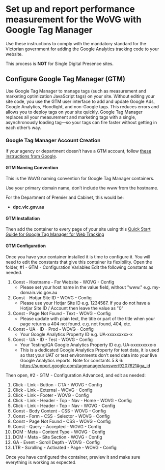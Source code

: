 # Set up and report performance measurement for the WoVG with Google Tag Manager
Use these instructions to comply with the mandatory standard for the Victorian government for adding the Google Analytics tracking code to your website.

This process is **NOT** for Single Digital Presence sites.

## Configure Google Tag Manager (GTM)
Use Google Tag Manager to manage tags (such as measurement and marketing optimization JavaScript tags) on your site. Without editing your site code, you use the GTM user interface to add and update Google Ads, Google Analytics, Floodlight, and non-Google tags. This reduces errors and allows you to deploy tags on your site quickly.
Google Tag Manager replaces all your measurement and marketing tags with a single, asynchronously loading tag—so your tags can fire faster without getting in each other’s way.

### Google Tag Manager Account Creation
If your agency or department doesn’t have a GTM account, follow [these instructions from Google](https://support.google.com/tagmanager/answer/6103696?hl=en).

#### GTM Naming Convention
This is the WoVG naming convention for Google Tag Manager containers.

Use your primary domain name, don’t include the www from the hostname.

For the Department of Premier and Cabinet, this would be:
* **dpc.vic.gov.au**

#### GTM Installation
Then add the container to every page of your site using this [Quick Start Guide for Google Tag Manager for Web Tracking](https://developers.google.com/tag-manager/quickstart)

#### GTM Configuration
Once you have your container installed it is time to configure it.
You will need to edit the constants that give this container its flexibility. 
Open the folder, #1 - GTM  - Configuration Variables
Edit the following constants as needed.
1. Const - Hostname - For Website - WOVG - Config
    * Please set your host name in the value field, without "www." e.g. my-domain.vic.gov.au
2. Const - Hotjar Site ID - WOVG - Config
    * Please use your Hotjar Site ID e.g. 1234567. If you do not have a Hotjar Site ID / Account then leave the value as "0"
4. Const - Page Not Found - Text - WOVG - Config
    * Please update with plain text, the title or part of the title when your page returns a 404 not found. e.g. not found, 404, etc.
5. Const - UA - ID - Prod - WOVG - Config
    * Your Google Analytics Property ID e.g. UA-xxxxxxxxx-x 
6. Const - UA - ID - Test - WOVG - Config
    * Your Testing/QA Google Analytics Property ID e.g. UA-xxxxxxxxx-x 
    * This is a dedicated Google Analytics Property for test data, it is used so that your UAT or test environments don't send data into your live Google Analytics reports.
Note for constants 5 & 6:
https://support.google.com/tagmanager/answer/9207621#ga_id

Then open, #2 - GTM - Configuration Advanced, and edit as needed:
1. Click - Link - Button - CTA - WOVG - Config
2. Click - Link - External - WOVG - Config
3. Click - Link - Footer - WOVG - Config
4. Click - Link - Header - Top - Nav - Home - WOVG - Config
5. Click - Link - Header - Top - Nav - WOVG - Config
6. Const - Body Content - CSS - WOVG - Config
7. Const - Form - CSS - Selector - WOVG - Config
8. Const - Page Not Found - CSS - WOVG - Config
9. Const - Query - Accepted - WOVG - Config
10. DOM - Meta - Content Type - WOVG - Config
11. DOM - Meta - Site Section - WOVG - Config
12. GA - Event - Scroll Depth - WOVG - Config
13. LTR - Scrolling - Activated - Page - WOVG - Config

Once you have configured the container, preview it and make sure everything is working as expected.

